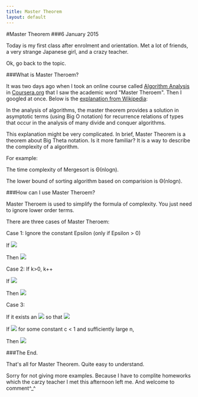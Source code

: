 ```yaml
---
title: Master Theorem
layout: default
---
```


#Master Theorem
###6 January 2015

Today is my first class after enrolment and orientation. Met a lot of friends, a very strange Japanese girl, and a crazy teacher.

Ok, go back to the topic.

###What is Master Theroem?

It was two days ago when I took an online course called [Algorithm Analysis](https://www.coursera.org/course/algo) in [Coursera.org](https://www.coursera.org/) that I saw the academic word "Master Theroem". Then I googled at once. Below is the [explanation from Wikipedia](http://en.wikipedia.org/wiki/Master_theorem):

In the analysis of algorithms, the master theorem provides a solution in asymptotic terms (using Big O notation) for recurrence relations of types that occur in the analysis of many divide and conquer algorithms.

This explanation might be very complicated. In brief, Master Theorem is a theorem about Big Theta notation. Is it more familiar? It is a way to describe the complexity of a algorithm.

For example: 

The time complexity of Mergesort is Θ(nlogn).

The lower bound of sorting algorithm based on comparision is Θ(nlogn).

###How can I use Master Theroem?

Master Theroem is used to simplify the formula of complexity. You just need to ignore lower order terms.

There are three cases of Master Theroem:

Case 1: Ignore the constant Epsilon (only if Epsilon > 0)

If ![](http://upload.wikimedia.org/math/7/9/a/79a7ecad7f97f19240be140f505ddbed.png)

Then ![](http://upload.wikimedia.org/math/8/3/5/83551c0953b5c391e3fdeb90b81deee2.png)

Case 2: If k>0, k++

If ![](http://upload.wikimedia.org/math/5/e/c/5ec7448a407893b0364e72e624e56a26.png)

Then ![](http://upload.wikimedia.org/math/f/4/b/f4bebc5698e39bdae898ce959e9e5428.png)

Case 3:

If it exists an ![](http://upload.wikimedia.org/math/e/7/7/e778429d8769714354b1994984a23fe5.png) so that ![](http://upload.wikimedia.org/math/1/5/5/155fcd52bbd5a31ed4d61bff0405bedd.png)

If ![](http://upload.wikimedia.org/math/6/7/a/67ad62611c82b235d6cf0b0cedab740b.png) for some constant c < 1 and sufficiently large n,

Then ![](http://upload.wikimedia.org/math/4/7/5/4753885194212a420f0126c6896f0ad9.png)

###The End.

That's all for Master Theorem. Quite easy to understand.

Sorry for not giving more examples. Because I have to complite homeworks which the carzy teacher I met this afternoon left me. And welcome to comment^_^
